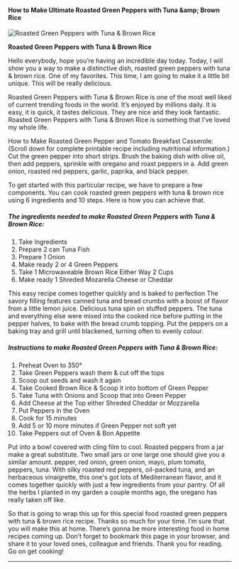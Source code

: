             

#### How to Make Ultimate Roasted Green Peppers with Tuna &amp;amp; Brown Rice

![Roasted Green Peppers with Tuna &amp; Brown Rice](https://img-global.cpcdn.com/recipes/48143689/751x532cq70/roasted-green-peppers-with-tuna-brown-rice-recipe-main-photo.jpg)

**Roasted Green Peppers with Tuna &amp; Brown Rice**

Hello everybody, hope you’re having an incredible day today. Today, I will show you a way to make a distinctive dish, roasted green peppers with tuna & brown rice. One of my favorites. This time, I am going to make it a little bit unique. This will be really delicious.

Roasted Green Peppers with Tuna & Brown Rice is one of the most well liked of current trending foods in the world. It’s enjoyed by millions daily. It is easy, it is quick, it tastes delicious. They are nice and they look fantastic. Roasted Green Peppers with Tuna & Brown Rice is something that I’ve loved my whole life.

How to Make Roasted Green Pepper and Tomato Breakfast Casserole: (Scroll down for complete printable recipe including nutritional information.) Cut the green pepper into short strips. Brush the baking dish with olive oil, then add peppers, sprinkle with oregano and roast peppers in a. Add green onion, roasted red peppers, garlic, paprika, and black pepper.

To get started with this particular recipe, we have to prepare a few components. You can cook roasted green peppers with tuna & brown rice using 6 ingredients and 10 steps. Here is how you can achieve that.

##### The ingredients needed to make Roasted Green Peppers with Tuna & Brown Rice:

1.  Take Ingredients
2.  Prepare 2 can Tuna Fish
3.  Prepare 1 Onion
4.  Make ready 2 or 4 Green Peppers
5.  Take 1 Microwaveable Brown Rice Either Way 2 Cups
6.  Make ready 1 Shreded Mozarella Cheese or Cheddar

This easy recipe comes together quickly and is baked to perfection The savory filling features canned tuna and bread crumbs with a boost of flavor from a little lemon juice. Delicious tuna spin on stuffed peppers. The tuna and everything else were mixed into the cooked rice before putting in the pepper halves, to bake with the bread crumb topping. Put the peppers on a baking tray and grill until blackened, turning often to evenly colour.

##### Instructions to make Roasted Green Peppers with Tuna & Brown Rice:

1.  Preheat Oven to 350°
2.  Take Green Peppers wash them & cut off the tops
3.  Scoop out seeds and wash it again
4.  Take Cooked Brown Rice & Scoop it into bottom of Green Pepper
5.  Take Tuna with Onions and Scoop that into Green Pepper
6.  Add Cheese at the Top either Shreded Cheddar or Mozzarella
7.  Put Peppers in the Oven
8.  Cook for 15 minutes
9.  Add 5 or 10 more minutes if Green Pepper not soft yet
10.  Take Peppers out of Oven & Bon Appetite

Put into a bowl covered with cling film to cool. Roasted peppers from a jar make a great substitute. Two small jars or one large one should give you a similar amount. pepper, red onion, green onion, mayo, plum tomato, peppers, tuna. With silky roasted red peppers, oil-packed tuna, and an herbaceous vinaigrette, this one's got lots of Mediterranean flavor, and it comes together quickly with just a few ingredients from your pantry. Of all the herbs I planted in my garden a couple months ago, the oregano has really taken off like.

So that is going to wrap this up for this special food roasted green peppers with tuna & brown rice recipe. Thanks so much for your time. I’m sure that you will make this at home. There’s gonna be more interesting food in home recipes coming up. Don’t forget to bookmark this page in your browser, and share it to your loved ones, colleague and friends. Thank you for reading. Go on get cooking!

* * *